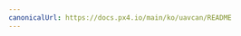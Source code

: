 ```yaml
---
canonicalUrl: https://docs.px4.io/main/ko/uavcan/README
---
```


<Redirect to="../can/" />

<!-- Everything deleted below here - redirects to /can/ -->
